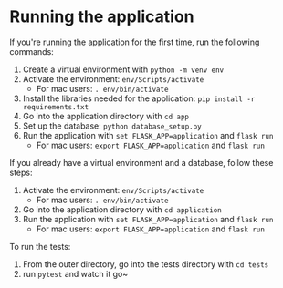# Running the application

If you're running the application for the first time, run the following commands:

1. Create a virtual environment with `python -m venv env`
2. Activate the environment: `env/Scripts/activate`
    - For mac users: `. env/bin/activate`
3. Install the libraries needed for the application: `pip install -r requirements.txt`
4. Go into the application directory with `cd app` 
5. Set up the database: `python database_setup.py`
6. Run the application with `set FLASK_APP=application` and `flask run`
    - For mac users: `export FLASK_APP=application` and `flask run`

If you already have a virtual environment and a database, follow these steps:

1. Activate the environment: `env/Scripts/activate`
    - For mac users: `. env/bin/activate`
2. Go into the application directory with `cd application`
3. Run the application with `set FLASK_APP=application` and `flask run`
    - For mac users: `export FLASK_APP=application` and `flask run`

To run the tests:

1. From the outer directory, go into the tests directory with `cd tests`
2. run `pytest` and watch it go~
